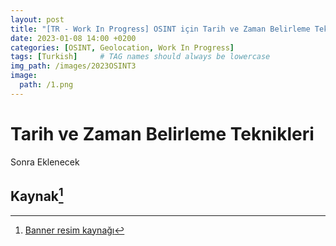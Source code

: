 ```yaml
---
layout: post
title: "[TR - Work In Progress] OSINT için Tarih ve Zaman Belirleme Teknikleri – Chronolocation - 3"
date: 2023-01-08 14:00 +0200
categories: [OSINT, Geolocation, Work In Progress]
tags: [Turkish]     # TAG names should always be lowercase
img_path: /images/2023OSINT3
image:
  path: /1.png
---
```


# Tarih ve Zaman Belirleme Teknikleri

Sonra Eklenecek

## Kaynak[^1]

[^1]: [Banner resim kaynağı](https://www.space.fm/astronomy/earthmoonsun/shadowstick.html)
